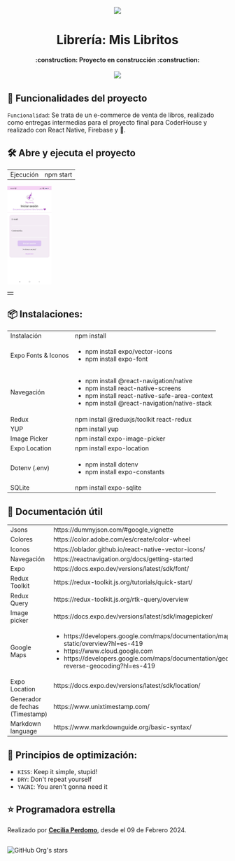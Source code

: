 <p align=center>
    <img 
        src="./assets/MisLibritos.png"
        width="20%"
    >
</p>

<h1 align="center"> Librería: Mis Libritos </h1>

<h4 align="center">
    :construction: Proyecto en construcción :construction:
</h4>

<p align="center">
   <img src="https://img.shields.io/badge/STATUS-EN%20DESAROLLO-green">
</p>

## :hammer: Funcionalidades del proyecto
`Funcionalidad`: Se trata de un e-commerce de venta de libros, realizado como entregas intermedias para el proyecto final para CoderHouse y realizado con React Native, Firebase y 💛.


## 🛠️ Abre y ejecuta el proyecto
<table>
    <tr>
        <td>Ejecución</td>
        <td>npm start</td>
    </tr>
</table>

<table>
    <td>
        <tr><img src="./assets/images/Readme/InicioSesion.jpg" width="20%"></tr>
    </td>
</table>

## 📦 Instalaciones: 
<table>
    <tr>
        <td>Instalación</td>
        <td>npm install</td>
    </tr>
    <tr>
        <td>Expo Fonts & Iconos</td>
        <td>
            <ul>
                <li>npm install expo/vector-icons</li>
                <li>npm install expo-font</li>
            </ul>
        </td>
    </tr>
    <tr>
        <td>Navegación</td>
        <td>
            <ul>
                <li>npm install @react-navigation/native</li>
                <li>npm install react-native-screens </li>
                <li>npm install react-native-safe-area-context</li>
                <li>npm install @react-navigation/native-stack</li>
            </ul>
        </td>
    </tr>
    <tr>
        <td>Redux</td>
        <td>npm install @reduxjs/toolkit react-redux</td>
    </tr>
    <tr>
        <td>YUP</td>
        <td>npm install yup</td>
    </tr>
    <tr>
        <td>Image Picker</td>
        <td>npm install expo-image-picker</td>
    </tr>
    <tr>
        <td>Expo Location</td>
        <td>npm install expo-location</td>
    </tr>
    <tr>
        <td>Dotenv (.env)</td>
        <td>
            <ul>
                <li>npm install dotenv</li>
                <li>npm install expo-constants</li>
            </ul>
        </td>
    </tr>
    <tr>
        <td>SQLite</td>
        <td>npm install expo-sqlite</td>
    </tr>
</table>

## 📃 Documentación útil
<table>
    <tr>
        <td>Jsons</td>
        <td>https://dummyjson.com/#google_vignette</td>
    </tr>
    <tr>
        <td>Colores</td>
        <td>https://color.adobe.com/es/create/color-wheel</td>
    </tr>
    <tr>
        <td>Iconos</td>
        <td>https://oblador.github.io/react-native-vector-icons/</td>
    </tr>
    <tr>
        <td>Navegación</td>
        <td>https://reactnavigation.org/docs/getting-started</td>
    </tr>
    <tr>
        <td>Expo</td>
        <td>https://docs.expo.dev/versions/latest/sdk/font/</td>
    </tr>
    <tr>
        <td>Redux Toolkit</td>
        <td>https://redux-toolkit.js.org/tutorials/quick-start/</td>
    </tr>
     <tr>
        <td>Redux Query</td>
        <td>https://redux-toolkit.js.org/rtk-query/overview</td>
    </tr>
    <tr>
        <td>Image picker</td>
        <td>https://docs.expo.dev/versions/latest/sdk/imagepicker/</td>
    </tr>
    <tr>
        <td>Google Maps</td>
        <td>
            <ul>
                <li>https://developers.google.com/maps/documentation/maps-static/overview?hl=es-419</li>
                <li>https://www.cloud.google.com</li>
                <li>https://developers.google.com/maps/documentation/geocoding/requests-reverse-geocoding?hl=es-419</li>
            </ul>
        </td>
    </tr>
    <tr>
        <td>Expo Location</td>
        <td>https://docs.expo.dev/versions/latest/sdk/location/</td>
    </tr>
    <tr>
        <td>Generador de fechas (Timestamp)</td>
        <td>https://www.unixtimestamp.com/</td>
    </tr>
    <tr>
        <td>Markdown language</td>
        <td>https://www.markdownguide.org/basic-syntax/</td>
    </tr> 
</table>

## 📱 Principios de optimización: 
- `KISS`: Keep it simple, stupid!
- `DRY`: Don't repeat yourself 
- `YAGNI`: You aren't gonna need it

## ⭐ Programadora estrella
Realizado por <a href="https://www.linkedin.com/in/cecilia-perdomo/">**Cecilia Perdomo**</a>, desde el 09 de Febrero 2024. 

##
![GitHub Org's stars](https://img.shields.io/github/stars/camilafernanda?style=social)